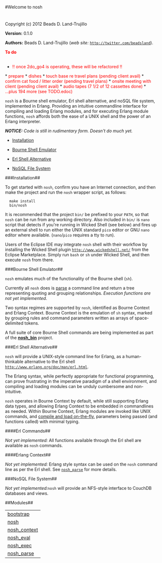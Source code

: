 

#Welcome to nosh#


Copyright (c) 2012 Beads D. Land-Trujillo

__Version:__ 0.1.0

__Authors:__ Beads D. Land-Trujillo (_web site:_ [`http://twitter.com/beadsland`](http://twitter.com/beadsland)).

__<font color="red">To do</font>__
<br></br>
* <font color="red">!! once 2do_go4 is operating, these will be refactored !!
</font>
* <font color="red">prepare
</font>
* <font color="red">dishes
</font>
* <font color="red">touch base re travel plans		(pending client avail)
</font>
* <font color="red">confirm cat food / litter order		(pending travel plans)
</font>
* <font color="red">onsite meeting with client		(pending client avail)
</font>
* <font color="red">audio tapes				(7 1/2 of 12 cassettes done)	
</font>
* <font color="red">...plus 194 more (see TODO.edoc)
</font>


`nosh` is a Bourne shell emulator, Erl shell alternative, and
  noSQL file system,  implemented in Erlang.  Providing an intuitive
  commandline interface for compiling and loading Erlang modules, and for
  executing Erlang module functions, `nosh` affords both the ease of a
UNIX shell and the power of an Erlang interpreter.
 


_<strong>NOTICE:</strong> Code is still in rudimentary form. Doesn't  do much yet._
 

* [Installation](http://github.com/beadsland/nosh/blob/master/doc/README.md#Installation)

* [Bourne Shell Emulator](http://github.com/beadsland/nosh/blob/master/doc/README.md#Bourne_Shell_Emulator)

* [Erl Shell Alternative](http://github.com/beadsland/nosh/blob/master/doc/README.md#Erl_Shell_Alternative)

* [NoSQL File System](http://github.com/beadsland/nosh/blob/master/doc/README.md#NoSQL_File_System)


 


###<a name="Installation">Installation</a>##

 


To get started with `nosh`, confirm you have an Internet connection,
  and then make the project and run the `nosh` wrapper script, as follows:
 
	
	  make install
	  bin/nosh

 


It is recommended that the project `bin/` be prefixed to your `PATH`,
  so that `nosh` can be run from any working directory.  Also included
  in `bin/` is `nano` script that detects if you're running in Wicked
  Shell (see below) and fires up an external shell to run either the
  UNIX standard `pico` editor or GNU `nano` editor where available.
  (`nano`/`pico` requires a tty to run).
 


Users of the Eclipse IDE may integrate `nosh` shell with their
  workflow by installing the Wicked Shell plugin
[`http://www.wickedshell.net/`](http://www.wickedshell.net/) from the Eclipse Marketplace.  Simply
  run `bash` or `sh` under Wicked Shell, and then execute `nosh`
from there.
 


###<a name="Bourne_Shell_Emulator">Bourne Shell Emulator</a>##

 


`nosh` emulates much of the functionality of the Bourne shell (`sh`).
 


Currently all `nosh` does is [parse](http://github.com/beadsland/nosh/blob/master/doc/nosh_parse.md) a command line
  and return a tree representing quoting and grouping relationships.
_Execution functions are not yet implemented_.
 


Two syntax regimes are supported by `nosh`, identified as Bourne Context
  and Erlang Context.  Bourne Context is the emulation of `sh` syntax,
marked by grouping rules and command parameters written as arrays of
space-delimited tokens.
 


A full suite of core Bourne Shell commands are being implemented as part
  of the __[nosh_bin](http://github.com/beadsland/nosh_bin)__
project.
 


###<a name="Erl_Shell_Alternative">Erl Shell Alternative</a>##

 


`nosh` will provide a UNIX-style command line for Erlang, as a
  human-thinkable alternative to the Erl shell
[`http://www.erlang.org/doc/man/erl.html`](http://www.erlang.org/doc/man/erl.html).
 


The Erlang syntax, while perfectly appropriate for functional
programming, can prove frustrating in the imperative paradigm of a
shell environment, and compiling and loading modules can be unduly
cumbersome and non-intuitive.
 


`nosh` operates in Bourne Context by default, while still supporting
  Erlang data types, and allowing Erlang Context to be embedded in
  commandlines as needed.  Within Bourne Context, Erlang modules are
  invoked like UNIX commands, and [compile and load
  on-the-fly](http://github.com/beadsland/nosh/blob/master/doc/nosh_load.md), parameters being passed (and functions called) with
minimal typing.
 


####<a name="Erl_Commands">Erl Commands</a>##

 


_Not yet implemented:_  All functions available through the Erl
  shell are available as `nosh` commands.
 


####<a name="Erlang_Context">Erlang Context</a>##

 


_Not yet implemented:_  Erlang style syntax can be used on the
`nosh` command line as per the Erl shell.  See [`nosh_parse`](http://github.com/beadsland/nosh/blob/master/doc/nosh_parse.md) for
more details.
 


###<a name="NoSQL_File_System">NoSQL File System</a>##

 
_Not yet implemented:_`nosh` will provide an NFS-style interface
  to CouchDB databases and views.
 

##Modules##


<table width="100%" border="0" summary="list of modules">
<tr><td><a href="http://github.com/beadsland/nosh/blob/master/doc/bootstrap.md" class="module">bootstrap</a></td></tr>
<tr><td><a href="http://github.com/beadsland/nosh/blob/master/doc/nosh.md" class="module">nosh</a></td></tr>
<tr><td><a href="http://github.com/beadsland/nosh/blob/master/doc/nosh_context.md" class="module">nosh_context</a></td></tr>
<tr><td><a href="http://github.com/beadsland/nosh/blob/master/doc/nosh_eval.md" class="module">nosh_eval</a></td></tr>
<tr><td><a href="http://github.com/beadsland/nosh/blob/master/doc/nosh_exec.md" class="module">nosh_exec</a></td></tr>
<tr><td><a href="http://github.com/beadsland/nosh/blob/master/doc/nosh_parse.md" class="module">nosh_parse</a></td></tr></table>

